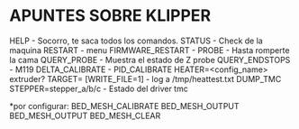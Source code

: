 # APUNTES SOBRE KLIPPER

HELP - Socorro, te saca todos los comandos.
STATUS - Check de la maquina
RESTART - menu
FIRMWARE_RESTART -
PROBE - Hasta romperte la cama
QUERY_PROBE - Muestra el estado de Z probe
QUERY_ENDSTOPS - M119
DELTA_CALIBRATE - 
PID_CALIBRATE HEATER=<config_name> extruder? TARGET=<temperature> [WRITE_FILE=1] - log a /tmp/heattest.txt
DUMP_TMC STEPPER=stepper_a/b/c - Estado del driver tmc

*por configurar:
BED_MESH_CALIBRATE
BED_MESH_OUTPUT
BED_MESH_OUTPUT
BED_MESH_CLEAR